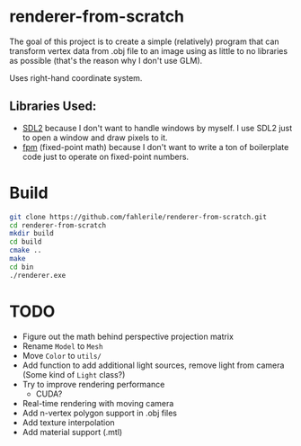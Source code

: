 # renderer-from-scratch

The goal of this project is to create a simple (relatively) program that can transform vertex data from .obj file to an image using as little to no libraries as possible (that's the reason why I don't use GLM).

Uses right-hand coordinate system.

## Libraries Used:
- [SDL2](https://www.libsdl.org/) because I don't want to handle windows by myself. I use SDL2 just to open a window and draw pixels to it.
- [fpm](https://github.com/MikeLankamp/fpm) (fixed-point math) because I don't want to write a ton of boilerplate code just to operate on fixed-point numbers.

# Build

```bash
git clone https://github.com/fahlerile/renderer-from-scratch.git
cd renderer-from-scratch
mkdir build
cd build
cmake ..
make
cd bin
./renderer.exe
```

# TODO

- Figure out the math behind perspective projection matrix
- Rename `Model` to `Mesh`
- Move `Color` to `utils/`
- Add function to add additional light sources, remove light from camera (Some kind of `Light` class?)
- Try to improve rendering performance
    - CUDA?
- Real-time rendering with moving camera
- Add n-vertex polygon support in .obj files
- Add texture interpolation
- Add material support (.mtl)